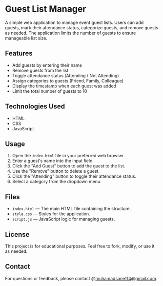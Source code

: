 # Guest List Manager

A simple web application to manage event guest lists. Users can add guests, mark their attendance status, categorize guests, and remove guests as needed. The application limits the number of guests to ensure manageable list size.

## Features

- Add guests by entering their name
- Remove guests from the list
- Toggle attendance status (Attending / Not Attending)
- Assign categories to guests (Friend, Family, Colleague)
- Display the timestamp when each guest was added
- Limit the total number of guests to 10

## Technologies Used

- HTML
- CSS
- JavaScript

## Usage

1. Open the `index.html` file in your preferred web browser.
2. Enter a guest's name into the input field.
3. Click the "Add Guest" button to add the guest to the list.
4. Use the "Remove" button to delete a guest.
5. Click the "Attending" button to toggle their attendance status.
6. Select a category from the dropdown menu.

## Files

- `index.html` — The main HTML file containing the structure.
- `style.css` — Styles for the application.
- `script.js` — JavaScript logic for managing guests.

## License

This project is for educational purposes. Feel free to fork, modify, or use it as needed.

## Contact

For questions or feedback, please contact @muhamadsane114@gmail.com.
